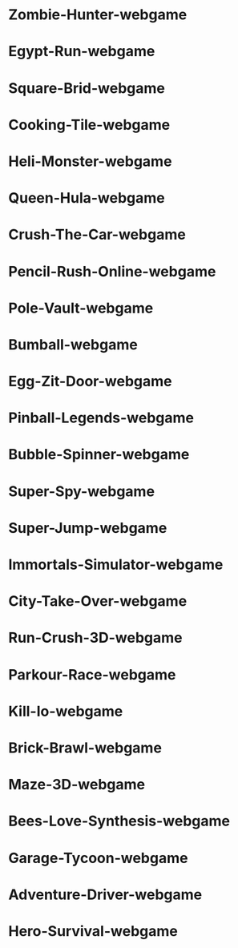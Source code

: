 # Zombie-Hunter-webgame
# Egypt-Run-webgame
# Square-Brid-webgame
# Cooking-Tile-webgame
# Heli-Monster-webgame
# Queen-Hula-webgame
# Crush-The-Car-webgame
# Pencil-Rush-Online-webgame
# Pole-Vault-webgame
# Bumball-webgame
# Egg-Zit-Door-webgame
# Pinball-Legends-webgame
# Bubble-Spinner-webgame
# Super-Spy-webgame
# Super-Jump-webgame
# Immortals-Simulator-webgame
# City-Take-Over-webgame
# Run-Crush-3D-webgame
# Parkour-Race-webgame
# Kill-Io-webgame
# Brick-Brawl-webgame
# Maze-3D-webgame
# Bees-Love-Synthesis-webgame
# Garage-Tycoon-webgame
# Adventure-Driver-webgame
# Hero-Survival-webgame
